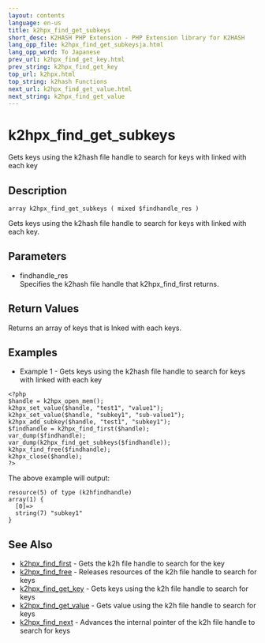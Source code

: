 ```yaml
---
layout: contents
language: en-us
title: k2hpx_find_get_subkeys
short_desc: K2HASH PHP Extension - PHP Extension library for K2HASH
lang_opp_file: k2hpx_find_get_subkeysja.html
lang_opp_word: To Japanese
prev_url: k2hpx_find_get_key.html
prev_string: k2hpx_find_get_key
top_url: k2hpx.html
top_string: k2hash Functions
next_url: k2hpx_find_get_value.html
next_string: k2hpx_find_get_value
---
```


# k2hpx_find_get_subkeys
Gets keys using the k2hash file handle to search for keys with linked with each key

## Description

```
array k2hpx_find_get_subkeys ( mixed $findhandle_res )
```

Gets keys using the k2hash file handle to search for keys with linked with each key. 

## Parameters
- findhandle_res  
Specifies the k2hash file handle that k2hpx_find_first returns.

## Return Values
Returns an array of keys that is lnked with each keys. 

## Examples
- Example 1 - Gets keys using the k2hash file handle to search for keys with linked with each key

```
<?php
$handle = k2hpx_open_mem();
k2hpx_set_value($handle, "test1", "value1");
k2hpx_set_value($handle, "subkey1", "sub-value1");
k2hpx_add_subkey($handle, "test1", "subkey1");
$findhandle = k2hpx_find_first($handle);
var_dump($findhandle);
var_dump(k2hpx_find_get_subkeys($findhandle));
k2hpx_find_free($findhandle);
k2hpx_close($handle);
?>
```

The above example will output:

```
resource(5) of type (k2hfindhandle)
array(1) {
  [0]=>
  string(7) "subkey1"
}
```


## See Also
- [k2hpx_find_first](k2hpx_find_first.html) - Gets the k2h file handle to search for the key
- [k2hpx_find_free](k2hpx_find_free.html) - Releases resources of the k2h file handle to search for keys
- [k2hpx_find_get_key](k2hpx_find_get_key.html) - Gets keys using the k2h file handle to search for keys
- [k2hpx_find_get_value](k2hpx_find_get_value.html) - Gets value using the k2h file handle to search for keys
- [k2hpx_find_next](k2hpx_find_next.html) - Advances the internal pointer of the k2h file handle to search for keys
